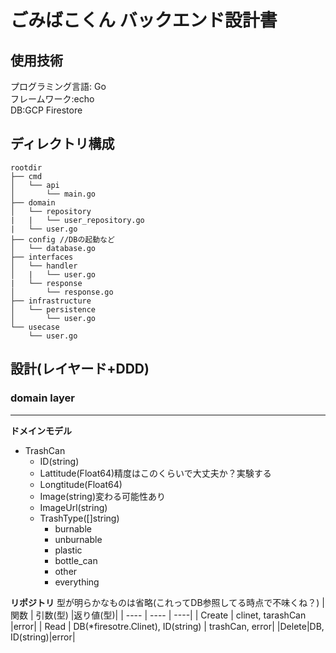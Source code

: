 # ごみばこくん バックエンド設計書

## 使用技術
プログラミング言語: Go\
フレームワーク:echo\
DB:GCP Firestore





## ディレクトリ構成
```
rootdir
├── cmd
│   └── api
│       └── main.go
├── domain
│   └── repository
|   |   └── user_repository.go
|   └── user.go
├── config //DBの起動など
│   └── database.go
├── interfaces
│   └── handler
│   |   └── user.go
|   └── response
│       └── response.go
├── infrastructure
│   └── persistence
│       └── user.go
└── usecase
    └── user.go
```

## 設計(レイヤード+DDD)

### domain layer
--- 
**ドメインモデル**
- TrashCan
  - ID(string)
  - Lattitude(Float64)精度はこのくらいで大丈夫か？実験する
  - Longtitude(Float64)
  - Image(string)変わる可能性あり
  - ImageUrl(string)
  - TrashType([]string)
    - burnable
    - unburnable
    - plastic
    - bottle_can
    - other
    - everything
  
**リポジトリ**
型が明らかなものは省略(これってDB参照してる時点で不味くね？)
| 関数 | 引数(型) |返り値(型)|
| ---- | ---- | ----|
| Create | clinet, tarashCan |error|
| Read | DB(*firesotre.Clinet), ID(string) | trashCan, error|
|Delete|DB, ID(string)|error|
